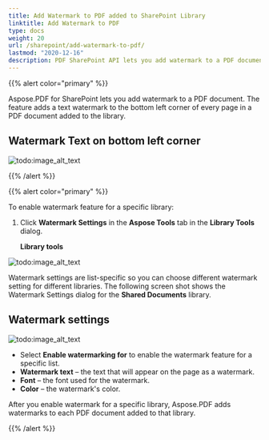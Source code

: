 ```yaml
---
title: Add Watermark to PDF added to SharePoint Library
linktitle: Add Watermark to PDF
type: docs
weight: 20
url: /sharepoint/add-watermark-to-pdf/
lastmod: "2020-12-16"
description: PDF SharePoint API lets you add watermark to a PDF documents added to the library.
---
```


{{% alert color="primary" %}}

Aspose.PDF for SharePoint lets you add watermark to a PDF document. The feature adds a text watermark to the bottom left corner of every page in a PDF document added to the library.

## **Watermark Text on bottom left corner**

![todo:image_alt_text](add-watermark-to-pdf_1.jpg)

{{% /alert %}}

{{% alert color="primary" %}}

To enable watermark feature for a specific library:

1. Click **Watermark Settings** in the **Aspose Tools** tab in the **Library Tools** dialog.

   **Library tools**

![todo:image_alt_text](add-watermark-to-pdf_2.jpg)

Watermark settings are list-specific so you can choose different watermark setting for different libraries. The following screen shot shows the Watermark Settings dialog for the **Shared Documents** library.

## **Watermark settings**

![todo:image_alt_text](add-watermark-to-pdf_3.jpg)

- Select **Enable watermarking for** to enable the watermark feature for a specific list.
- **Watermark text** – the text that will appear on the page as a watermark.
- **Font** – the font used for the watermark.
- **Color** – the watermark's color.

After you enable watermark for a specific library, Aspose.PDF adds watermarks to each PDF document added to that library.

{{% /alert %}}
